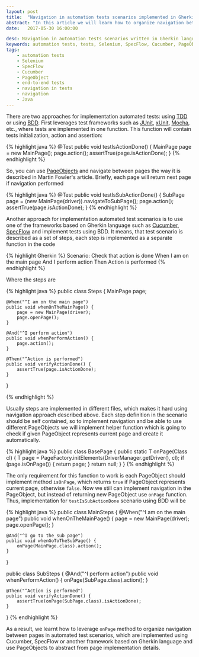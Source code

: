 ```yaml
---
layout: post
title:  "Navigation in automation tests scenarios implemented in Gherkin language with PageObject pattern"
abstract: "In this article we will learn how to organize navigation between pages in automation tests scenarios that are implemented with Gherkin language (e.g. Cucumber, SpecFlow) and PageObject pattern."
date:   2017-05-30 16:00:00

desc: Navigation in automation tests scenarios written in Gherkin language with PageObject pattern
keywords: automation tests, tests, Selenium, SpecFlow, Cucumber, PageObject, end-to-end tests, automation, navigation, Java
tags:
    - automation tests
    - Selenium
    - SpecFlow
    - Cucumber
    - PageObject
    - end-to-end tests
    - navigation in tests
    - navigation
    - Java
---
```


There are two approaches for implementation automated tests: using [TDD][tdd] or using [BDD][bdd]. First leverages test frameworks such as [JUnit][junit], [xUnit][xUnit], [Mocha][mocha], etc., where tests are implemented in one function. This function will contain tests initialization, action and assertion:

{% highlight java %}
@Test
public void testIsActionDone() {
    MainPage page = new MainPage();
    page.action();
    assertTrue(page.isActionDone);
}
{% endhighlight %}

So, you can use [PageObjects][page_object] and navigate between pages the way it is described in Martin Fowler's article. Briefly, each page will return next page if navigation performed

{% highlight java %}
@Test
public void testIsSubActionDone() {
    SubPage page = (new MainPage(driver)).navigateToSubPage();
    page.action();
    assertTrue(page.isActionDone);
}
{% endhighlight %}

Another approach for implementation automated test scenarios is to use one of the frameworks based on Gherkin language such as [Cucumber][cucumber], [SpecFlow][spec_flow] and implement tests using BDD. It means, that test scenario is described as a set of steps, each step is implemented as a separate function in the code

{% highlight Gherkin  %}
Scenario: Check that action is done
    When I am on the main page
    And I perform action
    Then Action is performed
{% endhighlight %}

Where the steps are

{% highlight java %}
public class Steps {
    MainPage page;

    @When("^I am on the main page")
    public void whenOnTheMainPage() {
        page = new MainPage(driver);
        page.openPage();
    }

    @And("^I perform action")
    public void whenPerformAction() {
        page.action();
    }

    @Then("^Action is performed")
    public void verifyActionDone() {
        assertTrue(page.isActionDone);
    }
}

{% endhighlight %}

Usually steps are implemented in different files, which makes it hard using navigation approach described above. Each step definition in the scenario should be self contained, so to implement navigation and be able to use different PageObjects we will implement helper function which is going to check if given PageObject represents current page and create it automatically.

{% highlight java %}
public class BasePage {
    public static <T extends AbstractPage> T onPage(Class<T> cl) {
        T page = PageFactory.initElements(DriverManager.getDriver(), cl);
        if (page.isOnPage()) {
            return page;
        }
        return null;
    }
}
{% endhighlight %}

The only requirement for this function to work is each PageObject should implement method `isOnPage`, which returns `true` if PageObject represents current page, otherwise `false`. Now we still can implement navigation in the PageObject, but instead of returning new PageObject use `onPage` function. Thus, implementation for `testIsSubActionDone` scenario using BDD will be

{% highlight java %}
public class MainSteps {
    @When("^I am on the main page")
    public void whenOnTheMainPage() {
        page = new MainPage(driver);
        page.openPage();
    }

    @And("^I go to the sub page")
    public void whenGoToTheSubPage() {
        onPage(MainPage.class).action();
    }
}

public class SubSteps {
    @And("^I perform action")
    public void whenPerformAction() {
        onPage(SubPage.class).action();
    }

    @Then("^Action is performed")
    public void verifyActionDone() {
        assertTrue(onPage(SubPage.class).isActionDone);
    }
}
{% endhighlight %}

As a result, we learnt how to leverage `onPage` method to organize navigation between pages in automated test scenarios, which are implemented using Cucumber, SpecFlow or another framework based on Gherkin language and use PageObjects to abstract from page implementation details.

[page_object]:https://martinfowler.com/bliki/PageObject.html
[junit]: http://junit.org
[xUnit]: https://xunit.github.io/
[mocha]: https://mochajs.org/
[cucumber]: https://cucumber.io
[spec_flow]: https://specflow.org/
[tdd]: https://en.wikipedia.org/wiki/Test-driven_development
[bdd]: https://en.wikipedia.org/wiki/Behavior-driven_development